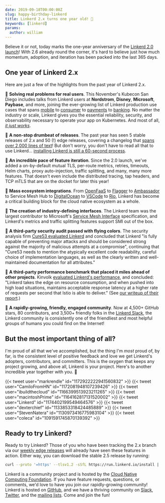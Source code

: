 ```yaml
---
date: 2019-09-18T00:00:00Z
slug: happy-birthday-linkerd
title: Linkerd 2.x turns one year old! 🎂
keywords: [linkerd]
params:
  author: william
---
```


Believe it or not, today marks the one-year anniversary of the [Linkerd 2.0
launch](/2018/09/18/announcing-linkerd-2-0/)! With 2.6
already round the corner, it's hard to believe just how much momentum,
adoption, and iteration has been packed into the last 365 days.

## One year of Linkerd 2.x

Here are just a few of the highlights from the past year of Linkerd 2.x.

🍰 **Solving real problems for real users**. This November's Kubecon San Diego
includes talks from Linkerd users at **Nordstrom**, **Disney**, **Microsoft**,
**Paybase**, and more, joining the ever-growing list of Linkerd production use
cases that spans [mobile](https://apester.com/) to
[consumer](https://www.askattest.com/) to [payments](https://paybase.io/) to
[banking](https://www.finleap.com/). No matter the industry or scale, Linkerd
gives you the essential reliability, security, and observability necessary to
operate your app on Kubernetes. And most of all, [*it just
works*](https://twitter.com/coleca/status/1091591745870139392).

🍰 **A non-stop drumbeat of releases**. The past year has seen 5 stable releases
of 2.x and 50 (!) edge releases, covering a changelog that [spans over 2,000
lines of text](https://github.com/linkerd/linkerd2/blob/main/CHANGES.md)!
But don't worry, you don't have to read all that to use Linkerd... [installing
Linkerd is still a 60-second
process](https://channel9.msdn.com/Shows/Azure-Friday/60-seconds-to-a-Linkerd-service-mesh-on-AKS).

🍰 **An incredible pace of feature iteration**. Since the 2.0 launch, we've added
a on-by-default mutual TLS, per-route metrics, retries, timeouts, Helm charts,
proxy auto-injection, traffic splitting, and many, many more features. That
doesn't even include the distributed tracing, tap headers, and TCP mTLS that
are on the docket for later this year!

🍰 **Mass ecosystem integrations**. From
[OpenFaaS](https://github.com/openfaas-incubator/openfaas-linkerd2) to
[Flagger](https://docs.flagger.app/usage/linkerd-progressive-delivery) to
[Ambassador](https://blog.getambassador.io/knative-linkerd-support-json-logging-and-more-in-ambassador-0-73-a2dc62413c18)
to Service Mesh Hub to
[DigitalOcean](https://marketplace.digitalocean.com/apps/linkerd-beta) to
[VSCode](https://marketplace.visualstudio.com/items?itemName=bhargav.vscode-linkerd)
to [Rio](https://github.com/rancher/rio/pull/411), Linkerd has become a
critical building block for the cloud native ecosystem as a whole.

🍰 **The creation of industry-defining interfaces**. The Linkerd team was the
largest contributor to Microsoft's [Service Mesh
Interface](/2019/05/24/linkerd-and-smi/) specification, and
Linkerd's metrics and traffic splitting features support SMI out of the box.

🍰 **A third-party security audit passed with flying colors**. The security
analysis firm [Cure53 evaluated
Linkerd](https://github.com/linkerd/linkerd2/blob/main/SECURITY_AUDIT.pdf)
and concluded that Linkerd "is fully capable of preventing major attacks and
should be considered strong against the majority of malicious attempts at a
compromise", continuing that "Cure53 needs to mention the atypically excellent
code readability, careful choice of implementation languages, as well as the
clearly written and well-maintained documentation for all attributes."

🍰 **A third-party performance benchmark that placed it miles ahead of other
projects**. Kinvolk [evaluated Linkerd's
performance](https://kinvolk.io/blog/2019/05/performance-benchmark-analysis-of-istio-and-linkerd/),
and concluded: "Linkerd takes the edge on resource consumption, and when pushed
into high load situations, maintains acceptable response latency at a higher
rate of requests per second that Istio is able to deliver." (See [our writeup
of their report](/2019/05/18/linkerd-benchmarks/).)

🍰 **A rapidly-growing, friendly, engaged community**. Now at 4,500+ GitHub stars,
80 contributors, and 3,500+ friendly folks in the [Linkerd Slack](https://slack.linkerd.io), the Linkerd
community is consistently one of the friendliest and most helpful groups of
humans you could find on the Internet!

## But the most important thing of all?

I'm proud of all that we've accomplished, but the thing I'm *most* proud of, by
far, is the consistent level of positive feedback and love we get Linkerd's
adopters, contributors, and committers. This is the oxygen that keeps any
project growing, and above all, Linkerd is your project. Here's to another
incredible year together with you. 💪

{{< tweet user="markrendle" id="1172922222941560832" >}}
{{< tweet user="CamiloFromHN" id="1172081948107239426" >}}
{{< tweet user="ibuildthecloud" id="1166399513923211265" >}}
{{< tweet user="macintoshPrime" id="1164162817131520002" >}}
{{< tweet user="Linkerd" id="1174402199549464576" >}}
{{< tweet user="dexterchief" id="1133853318424485889" >}}
{{< tweet user="StevenNatera" id="1130973416775983104" >}}
{{< tweet user="coleca" id="1091591745870139392" >}}

## Ready to try Linkerd?

Ready to try Linkerd? Those of you who have been tracking the 2.x branch via
our [weekly edge releases](/2-edge/) will already have seen
these features in action. Either way, you can download the stable 2.5 release
by running:

```bash
curl --proto '=https' --tlsv1.2 -sSfL https://run.linkerd.io/install | sh
```

Linkerd is a community project and is hosted by the [Cloud Native Computing
Foundation](https://cncf.io/). If you have feature requests, questions, or
comments, we'd love to have you join our rapidly-growing community! Linkerd
is hosted on [GitHub](https://github.com/linkerd/), and we have a thriving
community on [Slack](https://slack.linkerd.io/),
[Twitter](https://twitter.com/linkerd), and the [mailing
lists](/community/get-involved/). Come and join the fun!
